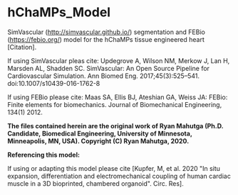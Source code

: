 # hChaMPs_Model

SimVascular (http://simvascular.github.io/) segmentation and FEBio (https://febio.org/) model for the hChaMPs tissue engineered heart [Citation].

If using SimVascular pleas cite: Updegrove A, Wilson NM, Merkow J, Lan H, Marsden AL, Shadden SC. SimVascular: An Open Source Pipeline for Cardiovascular Simulation. Ann Biomed Eng. 2017;45(3):525–541. doi:10.1007/s10439-016-1762-8

If using FEBio please cite: Maas SA, Ellis BJ, Ateshian GA, Weiss JA: FEBio: Finite elements for biomechanics. Journal of Biomechanical Engineering, 134(1) 2012.

**The files contained herein are the original work of Ryan Mahutga (Ph.D. Candidate, Biomedical Engineering, University of Minnesota, Minneapolis, MN, USA). Copyright (C) Ryan Mahutga, 2020.**

**Referencing this model:**

If using or adapting this model please cite [Kupfer, M, et al. 2020 "In situ expansion, differentiation and electromechanical coupling of human cardiac muscle in a 3D bioprinted, chambered organoid". Circ. Res]. 
